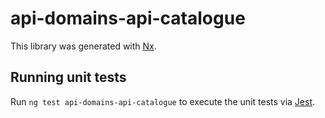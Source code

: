 <!-- gitbook-ignore -->

# api-domains-api-catalogue

This library was generated with [Nx](https://nx.dev).

## Running unit tests

Run `ng test api-domains-api-catalogue` to execute the unit tests via [Jest](https://jestjs.io).
